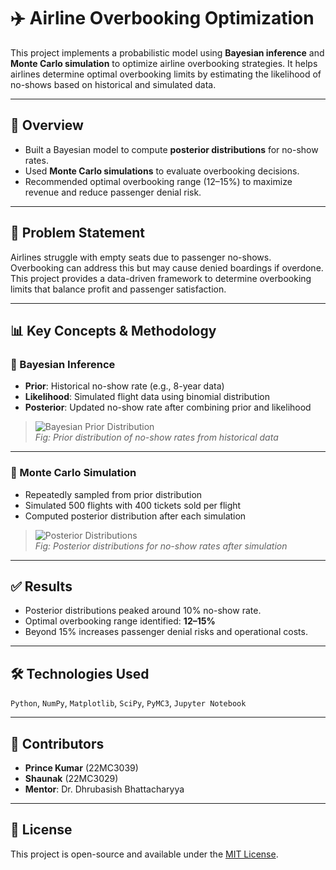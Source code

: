 # ✈️ Airline Overbooking Optimization

This project implements a probabilistic model using **Bayesian inference** and **Monte Carlo simulation** to optimize airline overbooking strategies. It helps airlines determine optimal overbooking limits by estimating the likelihood of no-shows based on historical and simulated data.

---

## 🚀 Overview

- Built a Bayesian model to compute **posterior distributions** for no-show rates.
- Used **Monte Carlo simulations** to evaluate overbooking decisions.
- Recommended optimal overbooking range (12–15%) to maximize revenue and reduce passenger denial risk.

---

## 🧠 Problem Statement

Airlines struggle with empty seats due to passenger no-shows. Overbooking can address this but may cause denied boardings if overdone. This project provides a data-driven framework to determine overbooking limits that balance profit and passenger satisfaction.

---

## 📊 Key Concepts & Methodology

### 📌 Bayesian Inference

- **Prior**: Historical no-show rate (e.g., 8-year data)
- **Likelihood**: Simulated flight data using binomial distribution  
- **Posterior**: Updated no-show rate after combining prior and likelihood

> ![Bayesian Prior Distribution](images/prior_distribution.png)  
> *Fig: Prior distribution of no-show rates from historical data*

---

### 🎲 Monte Carlo Simulation

- Repeatedly sampled from prior distribution
- Simulated 500 flights with 400 tickets sold per flight
- Computed posterior distribution after each simulation

> ![Posterior Distributions](images/posterior_distributions.png)  
> *Fig: Posterior distributions for no-show rates after simulation*

---

## ✅ Results

- Posterior distributions peaked around 10% no-show rate.
- Optimal overbooking range identified: **12–15%**
- Beyond 15% increases passenger denial risks and operational costs.

---

## 🛠️ Technologies Used

`Python`, `NumPy`, `Matplotlib`, `SciPy`, `PyMC3`, `Jupyter Notebook`

---

## 📌 Contributors

- **Prince Kumar** (22MC3039)  
- **Shaunak** (22MC3029)  
- **Mentor**: Dr. Dhrubasish Bhattacharyya

---

## 📄 License

This project is open-source and available under the [MIT License](LICENSE).


